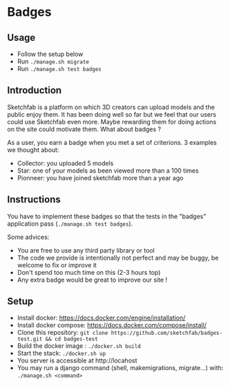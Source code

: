 # Badges

## Usage
* Follow the setup below
* Run `./manage.sh migrate`
* Run `./manage.sh test badges`
## Introduction

Sketchfab is a platform on which 3D creators can upload models and the public enjoy them. It has been doing well so far but we feel that our users could use Sketchfab even more. Maybe rewarding them for doing actions on the site could motivate them. What about badges ?

As a user, you earn a badge when you met a set of criterions. 3 examples we thought about:

* Collector: you uploaded 5 models
* Star: one of your models as been viewed more than a 100 times
* Pionneer: you have joined sketchfab more than a year ago

## Instructions

You have to implement these badges so that the tests in the "badges" application pass (`./manage.sh test badges`).

Some advices:

* You are free to use any third party library or tool
* The code we provide is intentionally not perfect and may be buggy, be welcome to fix or improve it
* Don't spend too much time on this (2-3 hours top)
* Any extra badge would be great to improve our site !

## Setup

* Install docker: https://docs.docker.com/engine/installation/
* Install docker compose: https://docs.docker.com/compose/install/
* Clone this repository: `git clone https://github.com/sketchfab/badges-test.git && cd badges-test`
* Build the docker image : `./docker.sh build`
* Start the stack: `./docker.sh up`
* You server is accessible at http://locahost
* You may run a django command (shell, makemigrations, migrate...) with: `./manage.sh <command>`
